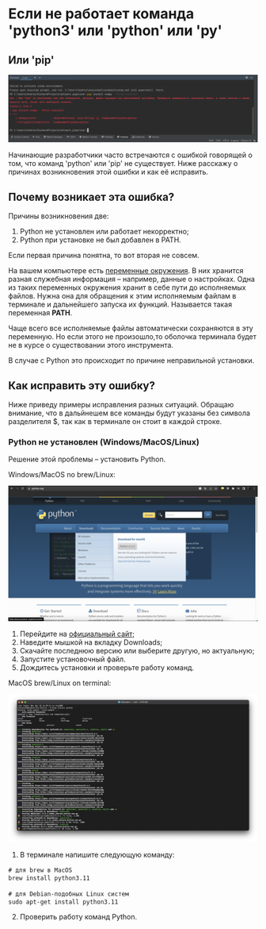 # Если не работает команда 'python3' или 'python' или 'py'

## Или 'pip'

![example error](img/error_2.png)

Начинающие разработчики часто встречаются с ошибкой говорящей о том, что команд 'python' или 'pip' не существует. Ниже расскажу о причинах возникновения этой ошибки и как её исправить.

## Почему возникает эта ошибка?

Причины возникновения две:

1. Python не установлен или работает некорректно;
2. Python при установке не был добавлен в PATH.

Если первая причина понятна, то вот вторая не совсем.

На вашем компьютере есть [переменные окружения](https://ru.wikipedia.org/wiki/%D0%9F%D0%B5%D1%80%D0%B5%D0%BC%D0%B5%D0%BD%D0%BD%D0%B0%D1%8F_%D1%81%D1%80%D0%B5%D0%B4%D1%8B). В них хранится разная служебная информация – например, данные о настройках. Одна из таких переменных окружения хранит в себе пути до исполняемых файлов. Нужна она для обращения к этим исполняемым файлам в терминале и дальнейшего запуска их функций. Называется такая переменная **PATH**.

Чаще всего все исполняемые файлы автоматически сохраняются в эту переменную. Но если этого не произошло,то оболочка терминала будет не в курсе о существовании этого инструмента.

В случае с Python это происходит по причине неправильной установки.

## Как исправить эту ошибку?

Ниже приведу примеры исправления разных ситуаций. Обращаю внимание, что в дальйнешем все команды будут указаны без символа разделителя $, так как в терминале он стоит в каждой строке.

### Python не установлен (Windows/MacOS/Linux)

Решение этой проблемы – установить Python.


Windows/MacOS no brew/Linux:


![Python Site](/img/python_site.png)

1. Перейдите на [официальный сайт](https://www.python.org/);
2. Наведите мышкой на вкладку Downloads;
3. Скачайте последнюю версию или выберите другую, но актуальную;
4. Запустите установочный файл.
5. Дождитесь установки и проверьте работу команд.

MacOS brew/Linux on terminal:

![Terminal](/img/install_py_on_brew.png)

1. В терминале напишите следующую команду:
```
# для brew в MacOS
brew install python3.11

# для Debian-подобных Linux систем
sudo apt-get install python3.11
```
2. Проверить работу команд Python.


